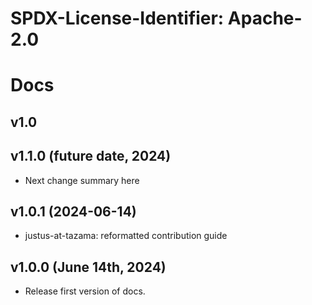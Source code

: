 # SPDX-License-Identifier: Apache-2.0
# Docs

## v1.0

## v1.1.0 (future date, 2024)

* Next change summary here

## v1.0.1 (2024-06-14)

* justus-at-tazama: reformatted contribution guide

## v1.0.0 (June 14th, 2024)

* Release first version of docs.
